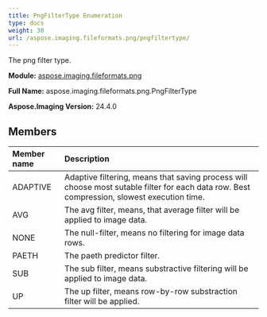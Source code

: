 ```yaml
---
title: PngFilterType Enumeration
type: docs
weight: 30
url: /aspose.imaging.fileformats.png/pngfiltertype/
---
```


The png filter type.

**Module:** [aspose.imaging.fileformats.png](/imaging/python-net/aspose.imaging.fileformats.png/)

**Full Name:** aspose.imaging.fileformats.png.PngFilterType

**Aspose.Imaging Version:** 24.4.0

## **Members**
| **Member name** | **Description** |
| :- | :- |
| ADAPTIVE | Adaptive filtering, means that saving process will choose most sutable filter for each data row. Best compression, slowest execution time. |
| AVG | The avg filter, means, that average filter will be applied to image data. |
| NONE | The null-filter, means no filtering for image data rows. |
| PAETH | The paeth predictor filter. |
| SUB | The sub filter, means substractive filtering will be applied to image data. |
| UP | The up filter, means row-by-row substraction filter will be applied. |

